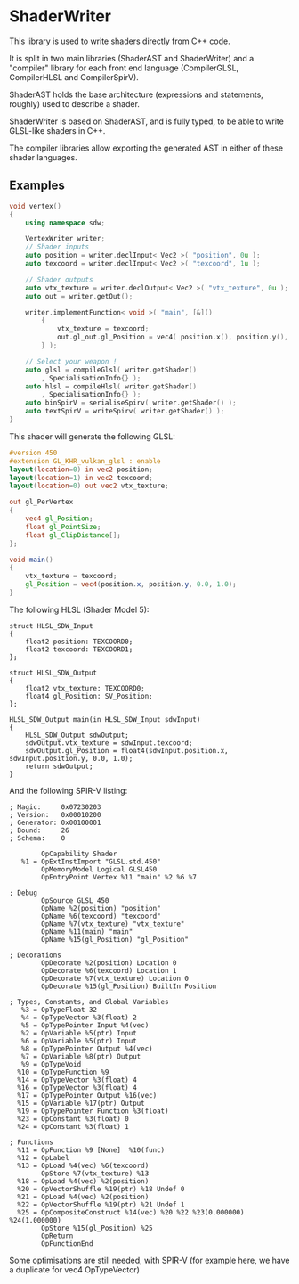 ShaderWriter
============

This library is used to write shaders directly from C++ code.

It is split in two main libraries (ShaderAST and ShaderWriter) and a "compiler" library for each front end language (CompilerGLSL, CompilerHLSL and CompilerSpirV).

ShaderAST holds the base architecture (expressions and statements, roughly) used to describe a shader.

ShaderWriter is based on ShaderAST, and is fully typed, to be able to write GLSL-like shaders in C++.

The compiler libraries allow exporting the generated AST in either of these shader languages. 

Examples
--------

```cpp
void vertex()
{
	using namespace sdw;

	VertexWriter writer;
	// Shader inputs
	auto position = writer.declInput< Vec2 >( "position", 0u );
	auto texcoord = writer.declInput< Vec2 >( "texcoord", 1u );

	// Shader outputs
	auto vtx_texture = writer.declOutput< Vec2 >( "vtx_texture", 0u );
	auto out = writer.getOut();

	writer.implementFunction< void >( "main", [&]()
		{
			vtx_texture = texcoord;
			out.gl_out.gl_Position = vec4( position.x(), position.y(), 0.0, 1.0 );
		} );

	// Select your weapon !
	auto glsl = compileGlsl( writer.getShader()
		, SpecialisationInfo{} );
	auto hlsl = compileHlsl( writer.getShader()
		, SpecialisationInfo{} );
	auto binSpirV = serialiseSpirv( writer.getShader() );
	auto textSpirV = writeSpirv( writer.getShader() );
}
```

This shader will generate the following GLSL:
```glsl
#version 450
#extension GL_KHR_vulkan_glsl : enable
layout(location=0) in vec2 position;
layout(location=1) in vec2 texcoord;
layout(location=0) out vec2 vtx_texture;

out gl_PerVertex
{
	vec4 gl_Position;
	float gl_PointSize;
	float gl_ClipDistance[];
};

void main()
{
	vtx_texture = texcoord;
	gl_Position = vec4(position.x, position.y, 0.0, 1.0);
}
```

The following HLSL (Shader Model 5):
```hlsl
struct HLSL_SDW_Input
{
	float2 position: TEXCOORD0;
	float2 texcoord: TEXCOORD1;
};

struct HLSL_SDW_Output
{
	float2 vtx_texture: TEXCOORD0;
	float4 gl_Position: SV_Position;
};

HLSL_SDW_Output main(in HLSL_SDW_Input sdwInput)
{
	HLSL_SDW_Output sdwOutput;
	sdwOutput.vtx_texture = sdwInput.texcoord;
	sdwOutput.gl_Position = float4(sdwInput.position.x, sdwInput.position.y, 0.0, 1.0);
	return sdwOutput;
}
```

And the following SPIR-V listing:
```
; Magic:     0x07230203
; Version:   0x00010200
; Generator: 0x00100001
; Bound:     26
; Schema:    0

        OpCapability Shader
   %1 = OpExtInstImport "GLSL.std.450"
        OpMemoryModel Logical GLSL450
        OpEntryPoint Vertex %11 "main" %2 %6 %7

; Debug
        OpSource GLSL 450
        OpName %2(position) "position"
        OpName %6(texcoord) "texcoord"
        OpName %7(vtx_texture) "vtx_texture"
        OpName %11(main) "main"
        OpName %15(gl_Position) "gl_Position"

; Decorations
        OpDecorate %2(position) Location 0
        OpDecorate %6(texcoord) Location 1
        OpDecorate %7(vtx_texture) Location 0
        OpDecorate %15(gl_Position) BuiltIn Position

; Types, Constants, and Global Variables
   %3 = OpTypeFloat 32
   %4 = OpTypeVector %3(float) 2
   %5 = OpTypePointer Input %4(vec)
   %2 = OpVariable %5(ptr) Input
   %6 = OpVariable %5(ptr) Input
   %8 = OpTypePointer Output %4(vec)
   %7 = OpVariable %8(ptr) Output
   %9 = OpTypeVoid
  %10 = OpTypeFunction %9
  %14 = OpTypeVector %3(float) 4
  %16 = OpTypeVector %3(float) 4
  %17 = OpTypePointer Output %16(vec)
  %15 = OpVariable %17(ptr) Output
  %19 = OpTypePointer Function %3(float)
  %23 = OpConstant %3(float) 0
  %24 = OpConstant %3(float) 1

; Functions
  %11 = OpFunction %9 [None]  %10(func)
  %12 = OpLabel
  %13 = OpLoad %4(vec) %6(texcoord)
        OpStore %7(vtx_texture) %13
  %18 = OpLoad %4(vec) %2(position)
  %20 = OpVectorShuffle %19(ptr) %18 Undef 0
  %21 = OpLoad %4(vec) %2(position)
  %22 = OpVectorShuffle %19(ptr) %21 Undef 1
  %25 = OpCompositeConstruct %14(vec) %20 %22 %23(0.000000) %24(1.000000)
        OpStore %15(gl_Position) %25
        OpReturn
        OpFunctionEnd
```

Some optimisations are still needed, with SPIR-V (for example here, we have a duplicate for vec4 OpTypeVector)
